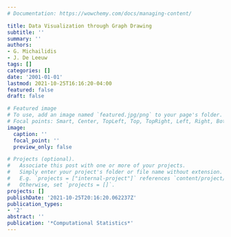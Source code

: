 ```yaml
---
# Documentation: https://wowchemy.com/docs/managing-content/

title: Data Visualization through Graph Drawing
subtitle: ''
summary: ''
authors:
- G. Michailidis
- J. De Leeuw
tags: []
categories: []
date: '2001-01-01'
lastmod: 2021-10-25T16:16:20-04:00
featured: false
draft: false

# Featured image
# To use, add an image named `featured.jpg/png` to your page's folder.
# Focal points: Smart, Center, TopLeft, Top, TopRight, Left, Right, BottomLeft, Bottom, BottomRight.
image:
  caption: ''
  focal_point: ''
  preview_only: false

# Projects (optional).
#   Associate this post with one or more of your projects.
#   Simply enter your project's folder or file name without extension.
#   E.g. `projects = ["internal-project"]` references `content/project/deep-learning/index.md`.
#   Otherwise, set `projects = []`.
projects: []
publishDate: '2021-10-25T20:16:20.062237Z'
publication_types:
- '2'
abstract: ''
publication: '*Computational Statistics*'
---
```

